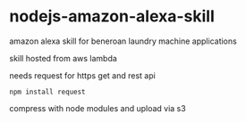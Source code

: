 # nodejs-amazon-alexa-skill
amazon alexa skill for beneroan laundry machine applications

skill hosted from aws lambda

needs request for https get and rest api

```
npm install request
```

compress with node modules and upload via s3
